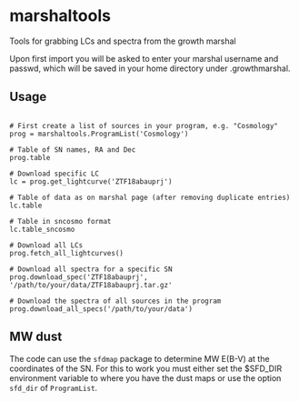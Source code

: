# marshaltools
Tools for grabbing LCs and spectra from the growth marshal

Upon first import you will be asked to enter your marshal username and passwd, which will be saved in your home directory under .growthmarshal.

## Usage
```import masrshaltools

# First create a list of sources in your program, e.g. "Cosmology"
prog = marshaltools.ProgramList('Cosmology')

# Table of SN names, RA and Dec
prog.table

# Download specific LC
lc = prog.get_lightcurve('ZTF18abauprj')

# Table of data as on marshal page (after removing duplicate entries)
lc.table

# Table in sncosmo format
lc.table_sncosmo

# Download all LCs
prog.fetch_all_lightcurves()

# Download all spectra for a specific SN
prog.download_spec('ZTF18abauprj', '/path/to/your/data/ZTF18abauprj.tar.gz'

# Download the spectra of all sources in the program
prog.download_all_specs('/path/to/your/data')
```

## MW dust
The code can use the `sfdmap` package to determine MW E(B-V) at the coordinates of the SN. For this to work you must either set the $SFD_DIR environment variable to where you have the dust maps or use the option `sfd_dir` of `ProgramList`.

